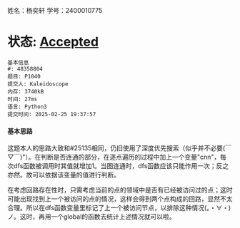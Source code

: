 姓名：杨奕轩 学号：2400010775

# 状态: [Accepted](http://xzmdsa.openjudge.cn/2024hw1tmp/solution/48296796/)

```
基本信息
#: 48358804
题目: P1040
提交人: Kaleidoscope
内存: 3740kB
时间: 27ms
语言: Python3
提交时间: 2025-02-25 19:37:57
```

#### 基本思路

这题本人的思路大致和#25135相同，仍旧使用了深度优先搜索（似乎并不必要(￣▽￣)"）。在判断是否连通的部分，在逐点遍历的过程中加上一个变量"cnn"，每次dfs函数被调用时其值就增加1。当图连通时，dfs函数应该只能作用一次；反之亦然。故可以依据该变量的值进行判断。

在考虑回路存在性时，只需考虑当前的点的领域中是否有已经被访问过的点；这时可能出现找到上一个被访问的点的情况，这样会得到两个点构成的回路，显然不太合理。所以在dfs函数变量里标记了上一个被访问节点，以排除这种情况(。・∀・)ノ。这时，再用一个global的函数去统计上述情况就可以啦。
